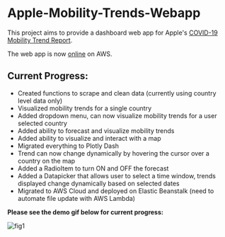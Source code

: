 # Apple-Mobility-Trends-Webapp

This project aims to provide a dashboard web app for Apple's [COVID-19 Mobility Trend Report](https://covid19.apple.com/mobility).

The web app is now [online](http://applemobilitytrenddash-env.eba-z8287h2j.us-east-1.elasticbeanstalk.com) on AWS.

## Current Progress:
- Created functions to scrape and clean data (currently using country level data only)
- Visualized mobility trends for a single country
- Added dropdown menu, can now visualize mobility trends for a user selected country
- Added ability to forecast and visualize mobility trends
- Added ability to visualize and interact with a map
- Migrated everything to Plotly Dash
- Trend can now change dynamically by hovering the cursor over a country on the map
- Added a RadioItem to turn ON and OFF the forecast
- Added a Datapicker that allows user to select a time window, trends displayed change dynamically based on selected dates
- Migrated to AWS Cloud and deployed on Elastic Beanstalk (need to automate file update with AWS Lambda)

**Please see the demo gif below for current progress:**

![fig1](./resources/demo.gif)
